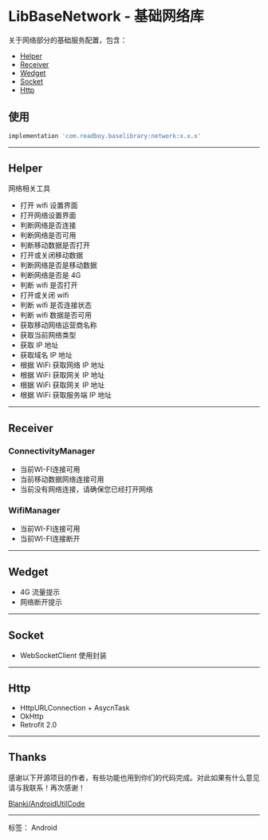 # LibBaseNetwork - 基础网络库

关于网络部分的基础服务配置，包含：

* [Helper](#1)
* [Receiver](#2)
* [Wedget](#3)
* [Socket](#4)
* [Http](#5)

## 使用

```gradle
implementation 'com.readboy.baselibrary:network:x.x.x'
```

---
## <h2 id="1">Helper</h2>

网络相关工具

 - 打开 wifi 设置界面
 - 打开网络设置界面
 - 判断网络是否连接
 - 判断网络是否可用
 - 判断移动数据是否打开
 - 打开或关闭移动数据
 - 判断网络是否是移动数据
 - 判断网络是否是 4G
 - 判断 wifi 是否打开
 - 打开或关闭 wifi
 - 判断 wifi 是否连接状态
 - 判断 wifi 数据是否可用
 - 获取移动网络运营商名称
 - 获取当前网络类型
 - 获取 IP 地址
 - 获取域名 IP 地址
 - 根据 WiFi 获取网络 IP 地址
 - 根据 WiFi 获取网关 IP 地址
 - 根据 WiFi 获取网关 IP 地址
 - 根据 WiFi 获取服务端 IP 地址

---
## <h2 id="2">Receiver</h2>

### ConnectivityManager

 - 当前WI-FI连接可用
 - 当前移动数据网络连接可用
 - 当前没有网络连接，请确保您已经打开网络

### WifiManager

 - 当前WI-FI连接可用
 - 当前WI-FI连接断开

---
## <h2 id="3">Wedget</h2>

 - 4G 流量提示
 - 网络断开提示

---
## <h2 id="4">Socket</h2>

  - WebSocketClient 使用封装

---
## <h2 id="5">Http</h2>

 - HttpURLConnection + AsycnTask
 - OkHttp
 - Retrofit 2.0

---
## Thanks

 感谢以下开源项目的作者，有些功能也用到你们的代码完成。对此如果有什么意见请与我联系！再次感谢！

[Blankj/AndroidUtilCode](https://github.com/Blankj/AndroidUtilCode/blob/master/utilcode/README-CN.md)

---
标签： Android
